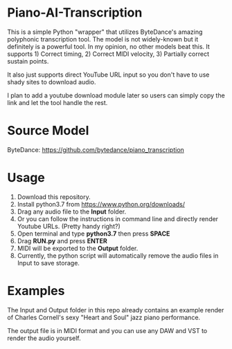 # Piano-AI-Transcription

This is a simple Python "wrapper" that utilizes ByteDance's amazing polyphonic transcription tool. The model is not widely-known but it definitely is a powerful tool. In my opinion, no other models beat this. It supports 1) Correct timing, 2) Correct MIDI velocity, 3) Partially correct sustain points.

It also just supports direct YouTube URL input so you don't have to use shady sites to download audio.

I plan to add a youtube download module later so users can simply copy the link and let the tool handle the rest.

# Source Model

ByteDance: https://github.com/bytedance/piano_transcription

# Usage

1. Download this repository.
2. Install python3.7 from https://www.python.org/downloads/
3. Drag any audio file to the **Input** folder.
4. Or you can follow the instructions in command line and directly render Youtube URLs. (Pretty handy right?)
5. Open terminal and type **python3.7** then press **SPACE**
6. Drag **RUN.py** and press **ENTER**
7. MIDI will be exported to the **Output** folder.
8. Currently, the python script will automatically remove the audio files in Input to save storage.

# Examples

The Input and Output folder in this repo already contains an example render of Charles Cornell's sexy "Heart and Soul" jazz piano performance.

The output file is in MIDI format and you can use any DAW and VST to render the audio yourself.
